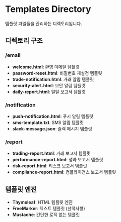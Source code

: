 # Templates Directory

템플릿 파일들을 관리하는 디렉토리입니다.

## 디렉토리 구조

### /email
- **welcome.html**: 환영 이메일 템플릿
- **password-reset.html**: 비밀번호 재설정 템플릿
- **trade-notification.html**: 거래 알림 템플릿
- **security-alert.html**: 보안 알림 템플릿
- **daily-report.html**: 일일 보고서 템플릿

### /notification
- **push-notification.html**: 푸시 알림 템플릿
- **sms-template.txt**: SMS 알림 템플릿
- **slack-message.json**: 슬랙 메시지 템플릿

### /report
- **trading-report.html**: 거래 보고서 템플릿
- **performance-report.html**: 성과 보고서 템플릿
- **risk-report.html**: 리스크 보고서 템플릿
- **compliance-report.html**: 컴플라이언스 보고서 템플릿

## 템플릿 엔진
- **Thymeleaf**: HTML 템플릿 엔진
- **FreeMarker**: 텍스트 템플릿 (선택사항)
- **Mustache**: 간단한 로직 없는 템플릿